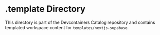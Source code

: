 # .template Directory

This directory is part of the Devcontainers Catalog repository and contains templated workspace content for `templates/nextjs-supabase`.

